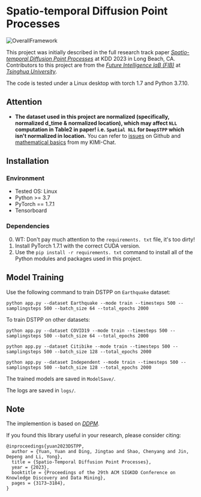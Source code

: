 # Spatio-temporal Diffusion Point Processes

![OverallFramework](./assets/framework.png "Our proposed framework")

This project was initially described in the full research track paper *[Spatio-temporal Diffusion Point Processes](https://dl.acm.org/doi/10.1145/3580305.3599511)* at KDD 2023 in Long Beach, CA. Contributors to this project are from the *[Future Intelligence laB (FIB)](https://fi.ee.tsinghua.edu.cn/)* at *[Tsinghua University](https://www.tsinghua.edu.cn/en/)*.

The code is tested under a Linux desktop with torch 1.7 and Python 3.7.10.

## Attention

- **The dataset used in this project are normalized (specifically, normalized d_time & normalized location), which may affect `NLL` computation in Table2 in paper! i.e. `Spatial NLL` for `DeepSTPP` which isn't normalized in location.** You can refer to [issues](https://github.com/tsinghua-fib-lab/Spatio-temporal-Diffusion-Point-Processes/issues/4) on Github and [mathematical basics](https://kimi.moonshot.cn/share/cune319l51jflplgpllg) from my KIMI-Chat.

## Installation

### Environment
- Tested OS: Linux
- Python >= 3.7
- PyTorch == 1.7.1
- Tensorboard

### Dependencies
0. WT: Don't pay much attention to the ``requirements. txt`` file, it's too dirty!
1. Install PyTorch 1.7.1 with the correct CUDA version.
2. Use the ``pip install -r requirements. txt`` command to install all of the Python modules and packages used in this project.

## Model Training

Use the following command to train DSTPP on `Earthquake` dataset: 

``
python app.py --dataset Earthquake --mode train --timesteps 500 --samplingsteps 500 --batch_size 64 --total_epochs 2000
``

To train DSTPP on other datasets:

``
python app.py --dataset COVID19 --mode train --timesteps 500 --samplingsteps 500 --batch_size 64 --total_epochs 2000
``

``
python app.py --dataset Citibike --mode train --timesteps 500 --samplingsteps 500 --batch_size 128 --total_epochs 2000 
``

``
python app.py --dataset Independent --mode train --timesteps 500 --samplingsteps 500 --batch_size 128 --total_epochs 2000 
``

The trained models are saved in ``ModelSave/``.

The logs are saved in ``logs/``.


## Note

The implemention is based on *[DDPM](https://github.com/lucidrains/denoising-diffusion-pytorch)*.

If you found this library useful in your research, please consider citing:

```
@inproceedings{yuan2023DSTPP,
  author = {Yuan, Yuan and Ding, Jingtao and Shao, Chenyang and Jin, Depeng and Li, Yong},
  title = {Spatio-Temporal Diffusion Point Processes},
  year = {2023},
  booktitle = {Proceedings of the 29th ACM SIGKDD Conference on Knowledge Discovery and Data Mining},
  pages = {3173–3184},
}
```
